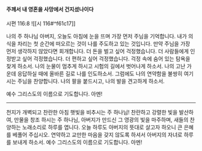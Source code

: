 #### 주께서 내 영혼을 사망에서 건지셨나이다

시편 116:8
![[시 116#^f61c17]]

나의 주 하나님 아버지, 오늘도 아침에 눈을 뜨며 가장 먼저 주님을 기억합니다. 내가 의식을 차리는 첫 순간에 떠오르는 것이 나를 주도하고 있는 것입니다. 만약 주님을 가장 먼저 생각하지 않았다면 회개합니다.
더 돈을 벌고 싶어 걱정했습니다. 더 사람들에게 인정받고 싶어 걱정했습니다. 더 편하고 싶어 걱정했습니다. 걱정 속에 숨어 있는 탐욕을 찾게 하소서. 나의 눈물이 멈추게 하시고 시험의 길에서 벗어나게 하소서.
나의 고난 가운데 응답하실 때에 올바른 길로 나를 인도하소서. 그럼에도 나의 연약함을 불쌍히 여기시는 주님을 찬양합니다. 나의 팔을 붙드시고, 나의 발을 견고하게 하소서. 

예수 그리스도의 이름으로 기도합니다. 아멘!

---
천지가 개벽되고 찬란한 아침 햇빛을 비추시는 주 하나님!
찬란하고 강렬한 빛을 발산하여, 만물을 창조 하시는 주 하나님,
아버지가 만드신 그 영광의 빛을 마주하며, 새들의 찬양하는 노래소리로 하루를 엽니다.
오늘 하루도 아버지의 뜻대로 살고자 하오니 큰 은혜를 베풀어 주십시오.
연약하고 교만한 마음을 갖지 않도록 하셔서 아버지의 자녀로 하루를 보내게 하소서.
예수 그리스도의 이름으로 기도합니다. 아멘!
